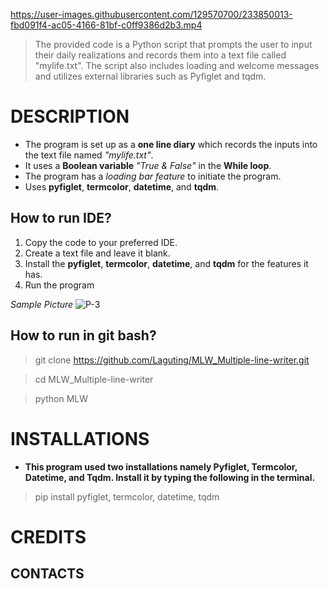 https://user-images.githubusercontent.com/129570700/233850013-fbd091f4-ac05-4166-81bf-c0ff9386d2b3.mp4
> The provided code is a Python script that prompts the user to input their daily realizations and records them into a text file called "mylife.txt". The script also includes loading and welcome messages and utilizes external libraries such as Pyfiglet and tqdm.

# DESCRIPTION
- The program is set up as a **one line  diary** which records the inputs into the text file named *"mylife.txt"*.
- It uses a **Boolean variable** *"True & False"* in the **While loop**.
- The program has a *loading bar feature* to initiate the program.
- Uses **pyfiglet**, **termcolor**, **datetime**, and **tqdm**.

## How to run IDE?
1. Copy the code to your preferred IDE.
2. Create a text file and leave it blank.
3. Install the **pyfiglet**, **termcolor**, **datetime**, and **tqdm** for the features it has. 
4. Run the program

*Sample Picture*
![P-3](https://user-images.githubusercontent.com/129570700/233852050-f626cd9c-1206-4bbf-a160-099fc4894b22.PNG)

## How to run in git bash?
> git clone https://github.com/Laguting/MLW_Multiple-line-writer.git

> cd MLW_Multiple-line-writer

> python MLW

# INSTALLATIONS
- **This program used two installations namely Pyfiglet, Termcolor, Datetime, and Tqdm. Install it by typing the following in the terminal.**
> pip install pyfiglet, termcolor, datetime, tqdm

# CREDITS
## CONTACTS

